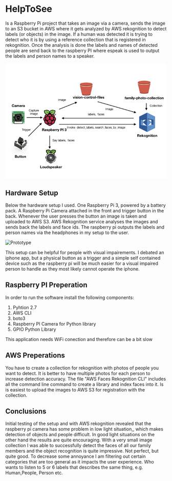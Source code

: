 # HelpToSee
Is a Raspberry Pi project that takes an image via a camera, sends the image to an S3 bucket in AWS where it gets analyzed by AWS rekognition to detect labels (or objects) in the image. If a human was detected it is trying to detect who it is by using a reference collection that is registered in rekognition. Once the analysis is done the labels and names of detected people are send back to the raspberry PI where espeak is used to output the labels and person names to a speaker. 

![Architecture](https://github.com/Hofi2010/HelpToSee/raw/master/HelpToSeeArchitecture.001.jpeg)

## Hardware Setup
Below the hardware setup I used. One Raspberry Pi 3, powered by a battery pack. A Raspberry Pi Camera attached in the front and trigger button in the back. Whenever the user presses the button an image is taken and uploaded to AWS S3. AWS Rekognition service analyses the images and sends back the labels and face ids. The raspberry pi outputs the labels and person names via the headphones in my setup to the user. 

![Prototype](https://github.com/Hofi2010/HelpToSee/raw/master/HelpToSee-Prototype.JPG&s=100)

This setup can be helpful for people with visual impairements. I debated an iphone app, but a physical button as a trigger and a simple self contained device such as the raspberry pi will be much easier for a visual impaired person to handle as they most likely cannot operate the iphone. 

## Raspberry PI Preperation
In order to run the software install the following components:
1. Pyhtion 2.7
2. AWS CLI
3. boto3
4. Raspberry PI Camera for Python library
5. GPIO Python Library

This application needs WiFi conection and therefore can be a bit slow

## AWS Preperations
You have to create a collection for rekognition with photos of people you want to detect. It is better to have multiple photos for each person to increase detection accuracy. The file "AWS Faces Rekognition CLI" includes all the command line command to create a library and index faces into it. Is is easiest to upload the images to AWS S3 for registration with the collection.

## Conclusions
Initial testing of the setup and with AWS rekognition revealed that the raspberry pi camera has some problem in low light situation,, which makes detection of objects and people  difficult. In good light situations on the other hand the results are quite encouraging. With a very small image collection I was able to successfully detect the faces of all our family members and the object recognition is quite impressive. Not perfect, but quite good. To decrease some annoyance I am filtering out certain categories that are too general as it impacts the user experience. Who wants to listen to 5 or 6 labels that describes the same thing, e.g. Human,People, Person etc. 
